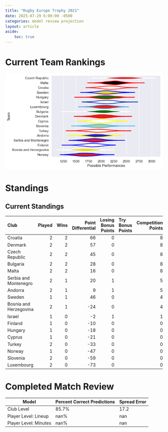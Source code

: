 ```yaml
---  
title: "Rugby Europe Trophy 2021"  
date: 2025-07-29 6:00:00 -0500  
categories: model review projection  
layout: article  
aside:  
    toc: true  
---
```

# Current Team Rankings


![Club Rankings](plots/rankings_Rugby_Europe_Trophy_2021.png)
# Standings

## Current Standings


| Club                   |   Played |   Wins |   Point Differential |   Losing Bonus Points | Try Bonus Points   |   Competition Points |
|:-----------------------|---------:|-------:|---------------------:|----------------------:|:-------------------|---------------------:|
| Croatia                |        2 |      2 |                   66 |                     0 |                    |                    8 |
| Denmark                |        2 |      2 |                   57 |                     0 |                    |                    8 |
| Czech Republic         |        2 |      2 |                   45 |                     0 |                    |                    8 |
| Bulgaria               |        2 |      2 |                   28 |                     0 |                    |                    8 |
| Malta                  |        2 |      2 |                   16 |                     0 |                    |                    8 |
| Serbia and Montenegro  |        2 |      1 |                   20 |                     1 |                    |                    5 |
| Andorra                |        2 |      1 |                    9 |                     1 |                    |                    5 |
| Sweden                 |        1 |      1 |                   46 |                     0 |                    |                    4 |
| Bosnia and Herzegovina |        2 |      1 |                  -24 |                     0 |                    |                    4 |
| Israel                 |        1 |      0 |                   -2 |                     1 |                    |                    1 |
| Finland                |        1 |      0 |                  -10 |                     0 |                    |                    0 |
| Hungary                |        1 |      0 |                  -18 |                     0 |                    |                    0 |
| Cyprus                 |        1 |      0 |                  -21 |                     0 |                    |                    0 |
| Turkey                 |        2 |      0 |                  -33 |                     0 |                    |                    0 |
| Norway                 |        1 |      0 |                  -47 |                     0 |                    |                    0 |
| Slovenia               |        2 |      0 |                  -59 |                     0 |                    |                    0 |
| Luxembourg             |        2 |      0 |                  -73 |                     0 |                    |                    0 |



# Completed Match Review


| Model | Percent Correct Predictions | Spread Error |
| ------ | ------ | ------ |
| Club Level | 85.7% | 17.2 |
| Player Level: Lineup | nan% | nan |
| Player Level: Minutes | nan% | nan |

